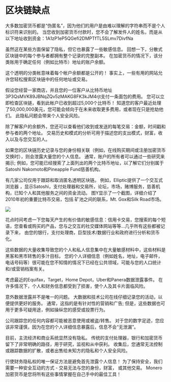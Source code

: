 # 区块链缺点

大多数加密货币都是“伪匿名”，因为他们的用户是由难以理解的字符串而不是个人标识符来识别的。 当您收到加密货币付款时，您不会了解发件人的姓名，而是从以下地址收到资金：1A1zP1eP5QGefi2DMPTfTL5SLmv7DivfNa

虽然这在某些方面保留了隐私，但它也暴露了一些敏感信息。 回想一下，分散式区块链中的每个参与者都拥有整个记录的完整副本。 在加密货币的情况下，该分类账用于确定任何（例如比特币）地址的账户余额。

这个透明的分类帐意味着每个帐户余额都是公开的！ 事实上，一些有用的网站允许您轻松搜索区块链中的任何地址或交易。

假设您经营一家商店，并且您的一位客户从比特币地址3P3QsMVK89JBNqZQv5zMAKG8FK3kJM4rjt支付一条面包的费用。 您可以立即检查区块链，看到此帐户已收到超过5,000个比特币！ 知道您的客户最近处理了50,000,000美元，您可能会倾向于在未来收取更多费用，或者现在只是抢劫他们。 此隐私问题会带来个人安全风险。

除了解客户的余额外，您还可以查看他们收到或发送的每笔交易：金额，时间戳和参与者的两个地址。 交易历史和模式的分析可用于描述您的支出模式，财富，收入以及与您交互的人。

如果您的区块链历史记录与您的身份相关联（例如，在线购买期间或注册加密货币交换时），则会泄露大量您的个人信息。 通常，账户的所有者可以通过一些研究来揭示; 例如，您可能已经搜索了上面列出的两个比特币地址，以了解它们分别属于Satoshi Nakomoto和Pineapple Fund慈善机构。

有几家公司仅用于跟踪和取消匿名透明区块链。 例如，Elliptic提供了一个交互式浏览器
，显示Satoshi，支付处理器和交易所，论坛，市场，赌博服务，慈善机构，已知个人和其他服务之间的资金流动。 图Y显示了一个截图，详细介绍了2010年初的重要比特币交易，包括
矿池之间的联系，Mt. Gox和Silk Road市场。

![](11)

花点时间考虑一下您每天产生的有价值的敏感信息：信用卡交易，您搜索的每个短语，您查看或购买的产品，您与之交互的社交媒体网站等等...几乎所有这些都被记录下来， 由您的银行，支付处理商，巨型技术/数据行业和政府进行分析和货币化。

这些数据的大量收集导致您的个人和私人信息集中在大量敏感材料中，这些材料是黑客和黑市转售的多汁目标。 您的个人详细信息（例如姓名，地址，电子邮件，电话号码等）很可能在您不知情的情况下已经在公共领域，可能与您的人口统计和/或营销档案有关。

考虑最近的Equifax，Target，Home Depot，Uber和Panera数据泄露事件。 在许多情况下，个人和财务信息都受到了损害，使个人及其卡片面临风险。

意外数据泄露并不是唯一的问题。 大数据和技术公司在线仔细记录您的活动，以便提供更好的服务。 通常，这指的是有针对性的营销和广告; 但是，这些数据也可用于更多可疑用途，例如操纵您的感受或投票行为。

公司跟踪您的任何内容都可能被恶意使用或被盗/转售。 对于您的数字足迹，您应该非常谨慎，因为在您的个人详细信息暴露后，信息不会“无泄漏”。

目前，主流经济和商业系统显然没有隐私。 传统的支付处理器，银行和加密货币留下了非常明确的路径，用于研究，监视和从中获利。 收集后，您通常无法控制或跟踪数据的扩散，或者出售给未知方的隐私和个人安全风险。

行使财务隐私权的唯一保证方法是避免首先泄露个人信息！ 为了保持安全，我们需要一种安全互动的方式 - 交易无法与您的身份，财富，
或其他交易。 Monero加密货币是您将所有这些事情掌握在自己手中的最佳工具！


